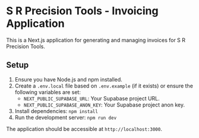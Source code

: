 # S R Precision Tools - Invoicing Application

This is a Next.js application for generating and managing invoices for S R Precision Tools.

## Setup

1.  Ensure you have Node.js and npm installed.
2.  Create a `.env.local` file based on `.env.example` (if it exists) or ensure the following variables are set:
    *   `NEXT_PUBLIC_SUPABASE_URL`: Your Supabase project URL.
    *   `NEXT_PUBLIC_SUPABASE_ANON_KEY`: Your Supabase project anon key.
3.  Install dependencies: `npm install`
4.  Run the development server: `npm run dev`

The application should be accessible at `http://localhost:3000`.
